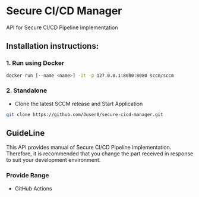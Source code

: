 # Secure CI/CD Manager
API for Secure CI/CD Pipeline Implementation

## Installation instructions:

### 1. Run using Docker
```bash
docker run [--name <name>] -it -p 127.0.0.1:8080:8080 sccm/sccm
```

### 2. Standalone
- Clone the latest SCCM release and Start Application
```bash
git clone https://github.com/Juser0/secure-cicd-manager.git
```

## GuideLine
This API provides manual of Secure CI/CD Pipeline implementation.  
Therefore, it is recommended that you change the part received in response to suit your development environment.

### Provide Range
- GitHub Actions